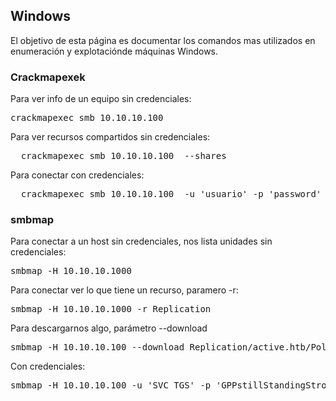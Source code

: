 ## Windows

El objetivo de esta página es documentar los comandos mas utilizados en enumeración y explotaciónde máquinas Windows.

### Crackmapexek

Para ver info de un equipo sin credenciales:

<pre>
crackmapexec smb 10.10.10.100 
</pre>

Para ver recursos compartidos sin credenciales:

<pre>
  crackmapexec smb 10.10.10.100  --shares
</pre>

Para conectar con credenciales:

<pre>
  crackmapexec smb 10.10.10.100  -u 'usuario' -p 'password' --shares
</pre>

### smbmap

Para conectar a un host sin credenciales, nos lista unidades sin credenciales:

<pre>
smbmap -H 10.10.10.1000
</pre>

Para conectar ver lo que tiene un recurso, paramero -r:

<pre>
smbmap -H 10.10.10.1000 -r Replication
</pre>

Para descargarnos algo, parámetro --download

<pre>
smbmap -H 10.10.10.100 --download Replication/active.htb/Policies/{31B2F340-016D-11D2-945F-00C04FB984F9}/MACHINE/Preferences/Groups/Groups.xml
</pre>

Con credenciales:

<pre>
smbmap -H 10.10.10.100 -u 'SVC_TGS' -p 'GPPstillStandingStrong2k18' -r Groups
</pre>
